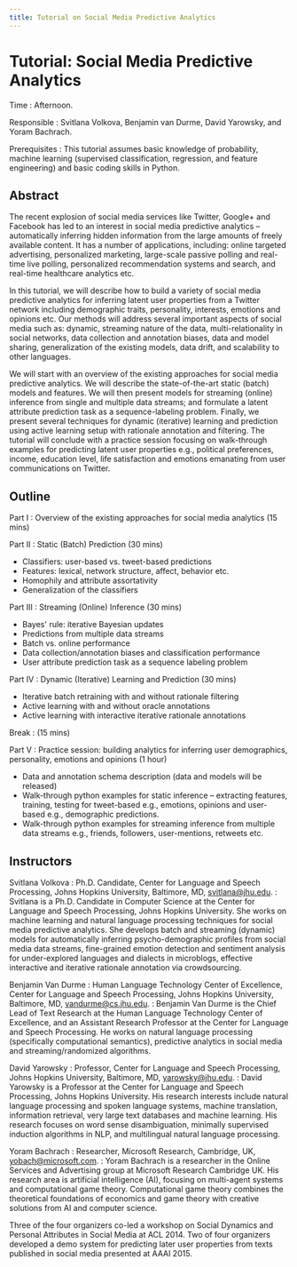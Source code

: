 ```yaml
---
title: Tutorial on Social Media Predictive Analytics
---
```


# Tutorial: Social Media Predictive Analytics

Time
: Afternoon.

Responsible
: Svitlana Volkova, Benjamin van Durme, David Yarowsky, and Yoram Bachrach.

Prerequisites
: This tutorial assumes basic knowledge of probability, machine learning (supervised
classification, regression, and feature engineering) and basic coding skills in Python.

## Abstract

The recent explosion of social media services like Twitter, Google+ and Facebook
has led to an interest in social media predictive analytics – automatically inferring hidden
information from the large amounts of freely available content. It has a number
of applications, including: online targeted advertising, personalized marketing, large-scale
passive polling and real-time live polling, personalized recommendation systems
and search, and real-time healthcare analytics etc.

In this tutorial, we will describe how to build a variety of social media predictive analytics
for inferring latent user properties from a Twitter network including demographic
traits, personality, interests, emotions and opinions etc. Our methods will address several
important aspects of social media such as: dynamic, streaming nature of the data,
multi-relationality in social networks, data collection and annotation biases, data and
model sharing, generalization of the existing models, data drift, and scalability to other
languages.

We will start with an overview of the existing approaches for social media predictive
analytics. We will describe the state-of-the-art static (batch) models and features.
We will then present models for streaming (online) inference from single and multiple
data streams; and formulate a latent attribute prediction task as a sequence-labeling
problem. Finally, we present several techniques for dynamic (iterative) learning and
prediction using active learning setup with rationale annotation and filtering.
The tutorial will conclude with a practice session focusing on walk-through examples
for predicting latent user properties e.g., political preferences, income, education
level, life satisfaction and emotions emanating from user communications on Twitter.

## Outline

Part I
: Overview of the existing approaches for social media analytics (15 mins)

Part II
: Static (Batch) Prediction (30 mins)

  - Classifiers: user-based vs. tweet-based predictions
  - Features: lexical, network structure, affect, behavior etc.
  - Homophily and attribute assortativity
  - Generalization of the classifiers

Part III
: Streaming (Online) Inference (30 mins)

  - Bayes' rule: iterative Bayesian updates
  - Predictions from multiple data streams
  - Batch vs. online performance
  - Data collection/annotation biases and classification performance
  - User attribute prediction task as a sequence labeling problem

Part IV
: Dynamic (Iterative) Learning and Prediction (30 mins)

  - Iterative batch retraining with and without rationale filtering
  - Active learning with and without oracle annotations
  - Active learning with interactive iterative rationale annotations

Break
: (15 mins)

Part V
: Practice session: building analytics for inferring user demographics, personality,
emotions and opinions (1 hour)

  - Data and annotation schema description (data and models will be released)
  - Walk-through python examples for static inference – extracting features,
    training, testing for tweet-based e.g., emotions, opinions and user-based
    e.g., demographic predictions.
  - Walk-through python examples for streaming inference from multiple data
    streams e.g., friends, followers, user-mentions, retweets etc.

## Instructors

Svitlana Volkova
: Ph.D. Candidate, Center for Language and Speech Processing,
Johns Hopkins University, Baltimore, MD, <svitlana@jhu.edu>.
: Svitlana is a Ph.D. Candidate in Computer Science at the Center for Language and
Speech Processing, Johns Hopkins University. She works on machine learning
and natural language processing techniques for social media predictive analytics.
She develops batch and streaming (dynamic) models for automatically inferring
psycho-demographic profiles from social media data streams, fine-grained emotion
detection and sentiment analysis for under-explored languages and dialects in microblogs,
effective interactive and iterative rationale annotation via crowdsourcing.

Benjamin Van Durme
: Human Language Technology Center of Excellence, Center
for Language and Speech Processing, Johns Hopkins University, Baltimore, MD,
<vandurme@cs.jhu.edu>.
: Benjamin Van Durme is the Chief Lead of Text Research at the Human Language
Technology Center of Excellence, and an Assistant Research Professor at the Center
for Language and Speech Processing. He works on natural language processing
(specifically computational semantics), predictive analytics in social media and
streaming/randomized algorithms.

David Yarowsky
: Professor, Center for Language and Speech Processing, Johns Hopkins
University, Baltimore, MD, <yarowsky@jhu.edu>.
: David Yarowsky is a Professor at the Center for Language and Speech Processing,
Johns Hopkins University. His research interests include natural language processing
and spoken language systems, machine translation, information retrieval, very
large text databases and machine learning. His research focuses on word sense
disambiguation, minimally supervised induction algorithms in NLP, and multilingual
natural language processing.

Yoram Bachrach
: Researcher, Microsoft Research, Cambridge, UK,
<yobach@microsoft.com>.
: Yoram Bachrach is a researcher in the Online Services and Advertising group at
Microsoft Research Cambridge UK. His research area is artificial intelligence (AI),
focusing on multi-agent systems and computational game theory. Computational
game theory combines the theoretical foundations of economics and game theory
with creative solutions from AI and computer science.

Three of the four organizers co-led a workshop on Social Dynamics and Personal Attributes
in Social Media at ACL 2014. Two of four organizers developed a demo system
for predicting later user properties from texts published in social media presented at
AAAI 2015.
